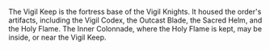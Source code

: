 The Vigil Keep is the fortress base of the Vigil Knights. It housed the order's artifacts, including the Vigil Codex, the Outcast Blade, the Sacred Helm, and the Holy Flame. The Inner Colonnade, where the Holy Flame is kept, may be inside, or near the Vigil Keep.
